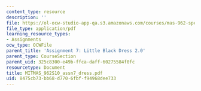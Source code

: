 ```yaml
---
content_type: resource
description: ''
file: https://ol-ocw-studio-app-qa.s3.amazonaws.com/courses/mas-962-special-topics-new-textiles-spring-2010/8475cb73bb68d7706fbff94968dee733_MITMAS_962S10_assn7_dress.pdf
file_type: application/pdf
learning_resource_types:
- Assignments
ocw_type: OCWFile
parent_title: 'Assignment 7: Little Black Dress 2.0'
parent_type: CourseSection
parent_uid: 325c8300-e49b-ffca-daff-60275584f0fc
resourcetype: Document
title: MITMAS_962S10_assn7_dress.pdf
uid: 8475cb73-bb68-d770-6fbf-f94968dee733
---
```

